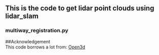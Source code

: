 
## This is the code to get lidar point clouds using  lidar_slam
### multiway_registration.py




##Acknowledgement  
This code borrows a lot from: [Open3d](http://www.open3d.org/)  
